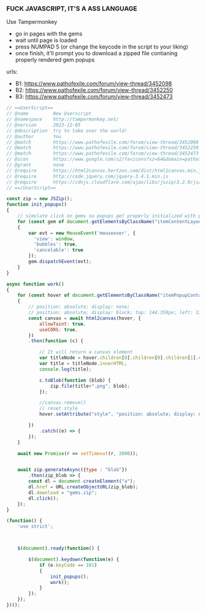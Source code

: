 

### FUCK JAVASCRIPT, IT'S A ASS LANGUAGE


Use Tampermonkey

- go in pages with the gems
- wait until page is loaded
- press NUMPAD 5 (or change the keycode in the script to your liking)
- once finish, it'll prompt you to download a zipped file contianing properly rendered gem popups

urls:

- B1: https://www.pathofexile.com/forum/view-thread/3452098
- B2: https://www.pathofexile.com/forum/view-thread/3452250
- B3: https://www.pathofexile.com/forum/view-thread/3452473

```js
// ==UserScript==
// @name         New Userscript
// @namespace    http://tampermonkey.net/
// @version      2023-12-05
// @description  try to take over the world!
// @author       You
// @match        https://www.pathofexile.com/forum/view-thread/3452098
// @match        https://www.pathofexile.com/forum/view-thread/3452250
// @match        https://www.pathofexile.com/forum/view-thread/3452473
// @icon         https://www.google.com/s2/favicons?sz=64&domain=pathofexile.com
// @grant        none
// @require      https://html2canvas.hertzen.com/dist/html2canvas.min.js
// @require      http://code.jquery.com/jquery-3.4.1.min.js
// @require      https://cdnjs.cloudflare.com/ajax/libs/jszip/3.2.0/jszip.min.js
// ==/UserScript==

const zip = new JSZip();
function init_popups()
{
    // simulate click on gems so popups get properly initialized with proper size
    for (const gem of document.getElementsByClassName("itemContentLayout iW1 iH1 newItemContainer itemRendered"))
    {
        var evt = new MouseEvent('mouseover', {
          'view': window,
          'bubbles': true,
          'cancelable': true
        });
        gem.dispatchEvent(evt);
    }
}

async function work()
{
    for (const hover of document.getElementsByClassName("itemPopupContainer newItemPopup gemPopup"))
    {
        // position: absolute; display: none;
        // position: absolute; display: block; top: 144.359px; left: 1354.62px; width: 365.112px;
        const canvas = await html2canvas(hover, {
            allowTaint: true,
            useCORS: true,
        })
        .then(function (c) {

            // It will return a canvas element
            var titleNode = hover.children[0].children[0].children[1].children[0];
            var title = titleNode.innerHTML;
            console.log(title);

            c.toBlob(function (blob) {
                zip.file(title+".png", blob);
            });

            //canvas.remove()
            // reset style
            hover.setAttribute("style", "position: absolute; display: none;");

        })
            .catch((e) => {
        });
    }

    await new Promise(r => setTimeout(r, 2000));


    await zip.generateAsync({type : "blob"})
        .then(zip_blob => {
        const dl = document.createElement("a");
        dl.href = URL.createObjectURL(zip_blob);
        dl.download = "gems.zip";
        dl.click();
    });
}

(function() {
    'use strict';



    $(document).ready(function() {

        $(document).keydown(function(e) {
            if (e.keyCode == 101)
            {
                init_popups();
                work();
            }
        });
    });
})();
```
